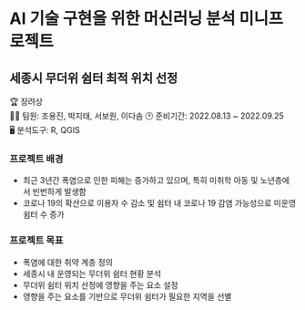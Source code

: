 # AI 기술 구현을 위한 머신러닝 분석 미니프로젝트
## 세종시 무더위 쉼터 최적 위치 선정
🏆 장려상<br>
👨‍💻 팀원: 조용진, 박지태, 서보원, 이다솜
🕑 준비기간: 2022.08.13 ~ 2022.09.25<br>
🖥 분석도구: R, QGIS

### 프로젝트 배경
- 최근 3년간 폭염으로 인한 피해는 증가하고 있으며, 특히 미취학 아동 및 노년층에서 빈번하게 발생함
- 코로나 19의 확산으로 이용자 수 감소 및 쉼터 내 코로나 19 감염 가능성으로 미운영 쉼터 수 증가

### 프로젝트 목표
- 폭염에 대한 취약 계층 정의
- 세종시 내 운영되는 무더위 쉼터 현황 분석
- 무더위 쉼터 위치 선정에 영향을 주는 요소 설정
- 영향을 주는 요소를 기반으로 무더위 쉼터가 필요한 지역을 선별
